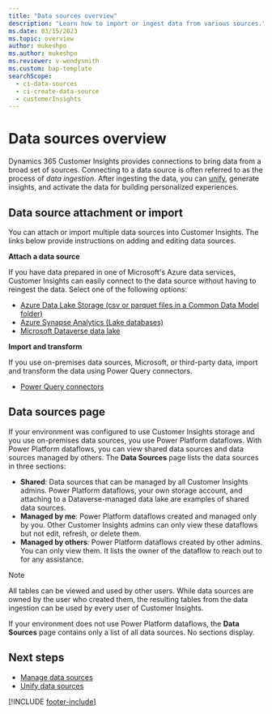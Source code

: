 ```yaml
---
title: "Data sources overview"
description: "Learn how to import or ingest data from various sources."
ms.date: 03/15/2023
ms.topic: overview
author: mukeshpo
ms.author: mukeshpo
ms.reviewer: v-wendysmith
ms.custom: bap-template
searchScope: 
  - ci-data-sources
  - ci-create-data-source
  - customerInsights
---
```


# Data sources overview

Dynamics 365 Customer Insights provides connections to bring data from a broad set of sources. Connecting to a data source is often referred to as the process of *data ingestion*. After ingesting the data, you can [unify](data-unification.md), generate insights, and activate the data for building personalized experiences.
<!--
> [!TIP]
> To upload a single CSV file, unify the data, and automatically generate insights, go to [Get started with Customer Insights using a single data source](data-sources-single.md).
-->
## Data source attachment or import

You can attach or import multiple data sources into Customer Insights. The links below provide instructions on adding and editing data sources.

**Attach a data source**

If you have data prepared in one of Microsoft's Azure data services, Customer Insights can easily connect to the data source without having to reingest the data. Select one of the following options:

- [Azure Data Lake Storage (csv or parquet files in a Common Data Model folder)](connect-common-data-model.md)
- [Azure Synapse Analytics (Lake databases)](connect-synapse.md)
- [Microsoft Dataverse data lake](connect-dataverse-managed-lake.md)

**Import and transform**

If you use on-premises data sources, Microsoft, or third-party data, import and transform the data using Power Query connectors.
- [Power Query connectors](connect-power-query.md)

## Data sources page

If your environment was configured to use Customer Insights storage and you use on-premises data sources, you use Power Platform dataflows. With Power Platform dataflows, you can view shared data sources and data sources managed by others. The **Data Sources** page lists the data sources in three sections:

- **Shared**: Data sources that can be managed by all Customer Insights admins. Power Platform dataflows, your own storage account, and attaching to a Dataverse-managed data lake are examples of shared data sources.
- **Managed by me**: Power Platform dataflows created and managed only by you. Other Customer Insights admins can only view these dataflows but not edit, refresh, or delete them.
- **Managed by others**: Power Platform dataflows created by other admins. You can only view them. It lists the owner of the dataflow to reach out to for any assistance.

> [!NOTE]
> All tables can be viewed and used by other users. While data sources are owned by the user who created them, the resulting tables from the data ingestion can be used by every user of Customer Insights.

If your environment does not use Power Platform dataflows, the **Data Sources** page contains only a list of all data sources. No sections display.

## Next steps

- [Manage data sources](data-sources-manage.md)
- [Unify data sources](data-unification.md)

[!INCLUDE [footer-include](includes/footer-banner.md)]
